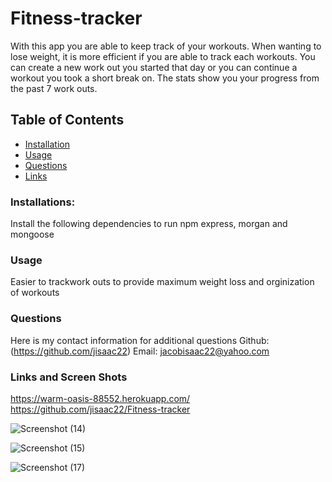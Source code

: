 # Fitness-tracker
With this app you are able to keep track of your workouts. When wanting to lose weight, it is more efficient if you are able to track each workouts. You can create a new work out you started that day or you can continue a workout you took a short break on. The stats show you your progress from the past 7 work outs. 

## Table of Contents
* [Installation](#Installation)
* [Usage](#Usage)
* [Questions](#Questions)
* [Links](#Links)
    
### Installations:
Install the following dependencies to run 
npm express, morgan and mongoose
    
### Usage 
Easier to trackwork outs to provide maximum weight loss and orginization of workouts
    
### Questions
Here is my contact information for additional questions
Github: (https://github.com/jisaac22)
Email: jacobisaac22@yahoo.com

### Links and Screen Shots
https://warm-oasis-88552.herokuapp.com/
https://github.com/jisaac22/Fitness-tracker

![Screenshot (14)](https://user-images.githubusercontent.com/82920643/132438210-0e53927c-03a3-4f65-89bf-de5cda92128e.png)

![Screenshot (15)](https://user-images.githubusercontent.com/82920643/132438232-7b622f64-daa6-49f2-8d30-880cb45a949b.png)

![Screenshot (17)](https://user-images.githubusercontent.com/82920643/132605246-adca4d6a-09ca-449e-a371-c353b0769259.png)
